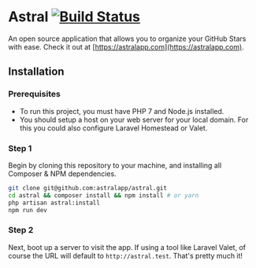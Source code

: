 # Astral [![Build Status](https://travis-ci.org/astralapp/astral.svg?branch=v3)](https://travis-ci.org/astralapp/astral)

An open source application that allows you to organize your GitHub Stars with ease. Check it out at [https://astralapp.com](https://astralapp.com).

## Installation

### Prerequisites

* To run this project, you must have PHP 7 and Node.js installed.
* You should setup a host on your web server for your local domain. For this you could also configure Laravel Homestead or Valet.

### Step 1

Begin by cloning this repository to your machine, and installing all Composer & NPM dependencies.

```bash
git clone git@github.com:astralapp/astral.git
cd astral && composer install && npm install # or yarn
php artisan astral:install
npm run dev
```

### Step 2

Next, boot up a server to visit the app. If using a tool like Laravel Valet, of course the URL will default to `http://astral.test`. That's pretty much it!
